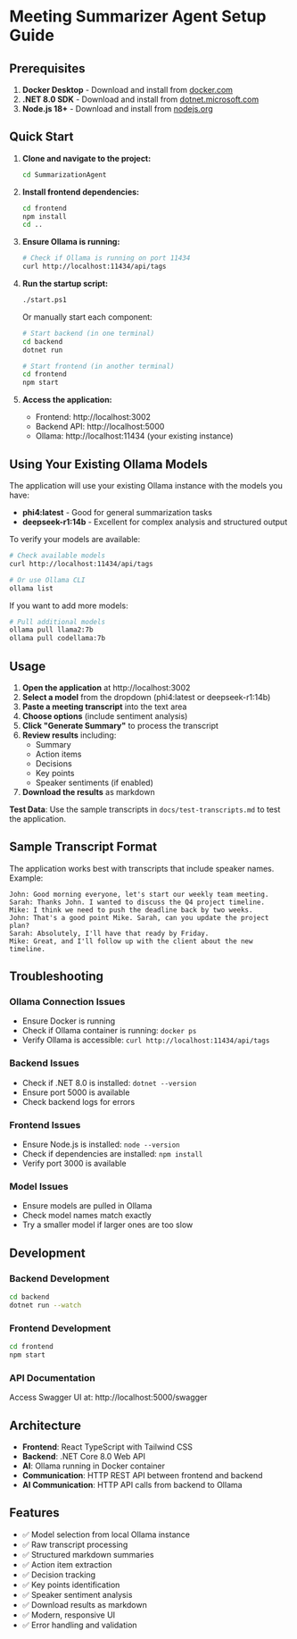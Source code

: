# Meeting Summarizer Agent Setup Guide

## Prerequisites

1. **Docker Desktop** - Download and install from [docker.com](https://www.docker.com/products/docker-desktop/)
2. **.NET 8.0 SDK** - Download and install from [dotnet.microsoft.com](https://dotnet.microsoft.com/download)
3. **Node.js 18+** - Download and install from [nodejs.org](https://nodejs.org/)

## Quick Start

1. **Clone and navigate to the project:**
   ```bash
   cd SummarizationAgent
   ```

2. **Install frontend dependencies:**
   ```bash
   cd frontend
   npm install
   cd ..
   ```

3. **Ensure Ollama is running:**
   ```bash
   # Check if Ollama is running on port 11434
   curl http://localhost:11434/api/tags
   ```

4. **Run the startup script:**
   ```bash
   ./start.ps1
   ```

   Or manually start each component:

   ```bash
   # Start backend (in one terminal)
   cd backend
   dotnet run
   
   # Start frontend (in another terminal)
   cd frontend
   npm start
   ```

5. **Access the application:**
   - Frontend: http://localhost:3002
   - Backend API: http://localhost:5000
   - Ollama: http://localhost:11434 (your existing instance)

## Using Your Existing Ollama Models

The application will use your existing Ollama instance with the models you have:

- **phi4:latest** - Good for general summarization tasks
- **deepseek-r1:14b** - Excellent for complex analysis and structured output

To verify your models are available:

```bash
# Check available models
curl http://localhost:11434/api/tags

# Or use Ollama CLI
ollama list
```

If you want to add more models:

```bash
# Pull additional models
ollama pull llama2:7b
ollama pull codellama:7b
```

## Usage

1. **Open the application** at http://localhost:3002
2. **Select a model** from the dropdown (phi4:latest or deepseek-r1:14b)
3. **Paste a meeting transcript** into the text area
4. **Choose options** (include sentiment analysis)
5. **Click "Generate Summary"** to process the transcript
6. **Review results** including:
   - Summary
   - Action items
   - Decisions
   - Key points
   - Speaker sentiments (if enabled)
7. **Download the results** as markdown

**Test Data**: Use the sample transcripts in `docs/test-transcripts.md` to test the application.

## Sample Transcript Format

The application works best with transcripts that include speaker names. Example:

```
John: Good morning everyone, let's start our weekly team meeting.
Sarah: Thanks John. I wanted to discuss the Q4 project timeline.
Mike: I think we need to push the deadline back by two weeks.
John: That's a good point Mike. Sarah, can you update the project plan?
Sarah: Absolutely, I'll have that ready by Friday.
Mike: Great, and I'll follow up with the client about the new timeline.
```

## Troubleshooting

### Ollama Connection Issues
- Ensure Docker is running
- Check if Ollama container is running: `docker ps`
- Verify Ollama is accessible: `curl http://localhost:11434/api/tags`

### Backend Issues
- Check if .NET 8.0 is installed: `dotnet --version`
- Ensure port 5000 is available
- Check backend logs for errors

### Frontend Issues
- Ensure Node.js is installed: `node --version`
- Check if dependencies are installed: `npm install`
- Verify port 3000 is available

### Model Issues
- Ensure models are pulled in Ollama
- Check model names match exactly
- Try a smaller model if larger ones are too slow

## Development

### Backend Development
```bash
cd backend
dotnet run --watch
```

### Frontend Development
```bash
cd frontend
npm start
```

### API Documentation
Access Swagger UI at: http://localhost:5000/swagger

## Architecture

- **Frontend**: React TypeScript with Tailwind CSS
- **Backend**: .NET Core 8.0 Web API
- **AI**: Ollama running in Docker container
- **Communication**: HTTP REST API between frontend and backend
- **AI Communication**: HTTP API calls from backend to Ollama

## Features

- ✅ Model selection from local Ollama instance
- ✅ Raw transcript processing
- ✅ Structured markdown summaries
- ✅ Action item extraction
- ✅ Decision tracking
- ✅ Key points identification
- ✅ Speaker sentiment analysis
- ✅ Download results as markdown
- ✅ Modern, responsive UI
- ✅ Error handling and validation 